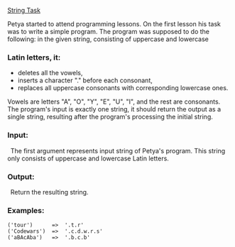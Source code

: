 [String Task](https://www.codewars.com/kata/598ab63c7367483c890000f4)

Petya started to attend programming lessons. On the first lesson his task was to write a simple program. The program was supposed to do the following: in the given string, consisting of uppercase and lowercase 

### Latin letters, it: ###

* deletes all the vowels,
* inserts a character "." before each consonant,
* replaces all uppercase consonants with corresponding lowercase ones.

Vowels are letters "A", "O", "Y", "E", "U", "I", and the rest are consonants. The program's input is exactly one string, it should return the output as a single string, resulting after the program's processing the initial string.

### Input: ###

 The first argument represents input string of Petya's program. This string only consists of uppercase and lowercase Latin letters.

### Output: ###

 Return the resulting string.

### Examples: ###

    ('tour')      =>  '.t.r'
    ('Codewars')  =>  '.c.d.w.r.s'
    ('aBAcAba')   =>  '.b.c.b'
